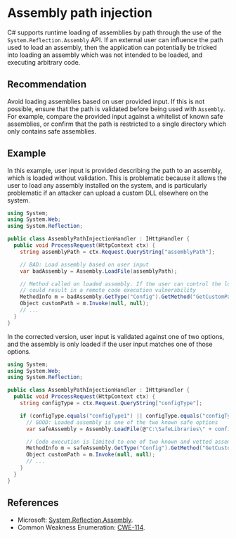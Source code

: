 # Assembly path injection
C\# supports runtime loading of assemblies by path through the use of the `System.Reflection.Assembly` API. If an external user can influence the path used to load an assembly, then the application can potentially be tricked into loading an assembly which was not intended to be loaded, and executing arbitrary code.


## Recommendation
Avoid loading assemblies based on user provided input. If this is not possible, ensure that the path is validated before being used with `Assembly`. For example, compare the provided input against a whitelist of known safe assemblies, or confirm that the path is restricted to a single directory which only contains safe assemblies.


## Example
In this example, user input is provided describing the path to an assembly, which is loaded without validation. This is problematic because it allows the user to load any assembly installed on the system, and is particularly problematic if an attacker can upload a custom DLL elsewhere on the system.


```csharp
using System;
using System.Web;
using System.Reflection;

public class AssemblyPathInjectionHandler : IHttpHandler {
  public void ProcessRequest(HttpContext ctx) {
    string assemblyPath = ctx.Request.QueryString["assemblyPath"];

    // BAD: Load assembly based on user input
    var badAssembly = Assembly.LoadFile(assemblyPath);

    // Method called on loaded assembly. If the user can control the loaded assembly, then this
    // could result in a remote code execution vulnerability
    MethodInfo m = badAssembly.GetType("Config").GetMethod("GetCustomPath");
    Object customPath = m.Invoke(null, null);
    // ...
  }
}
```
In the corrected version, user input is validated against one of two options, and the assembly is only loaded if the user input matches one of those options.


```csharp
using System;
using System.Web;
using System.Reflection;

public class AssemblyPathInjectionHandler : IHttpHandler {
  public void ProcessRequest(HttpContext ctx) {
    string configType = ctx.Request.QueryString["configType"];

    if (configType.equals("configType1") || configType.equals("configType2")) {
      // GOOD: Loaded assembly is one of the two known safe options
      var safeAssembly = Assembly.LoadFile(@"C:\SafeLibraries\" + configType + ".dll");

      // Code execution is limited to one of two known and vetted assemblies
      MethodInfo m = safeAssembly.GetType("Config").GetMethod("GetCustomPath");
      Object customPath = m.Invoke(null, null);
      // ...
    }
  }
}
```

## References
* Microsoft: [System.Reflection.Assembly](https://docs.microsoft.com/en-us/dotnet/api/system.reflection.assembly?view=netframework-4.8).
* Common Weakness Enumeration: [CWE-114](https://cwe.mitre.org/data/definitions/114.html).

